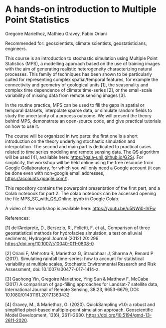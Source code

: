 # A hands-on introduction to Multiple Point Statistics

Gregoire Mariethoz, Mathieu Gravey, Fabio Oriani



Recommended for: geoscientists, climate scientists, geostatisticians, engineers.

This course is an introduction to stochastic simulation using Multiple Point Statistics (MPS), a modelling approach based on the use of training images with the aim of generating realistic heterogeneity characterizing natural processes. This family of techniques has been shown to be particularly suited for representing complex spatial/temporal features, for example the connectivity and geometry of geological units [1], the seasonality and complex time dependence of climate time-series [2], or the small-scale variability of missing data from remote sensing images [3].

In the routine practice, MPS can be used to fill the gaps in spatial or temporal datasets, interpolate sparse data, or simulate random fields to study the uncertainty of a process outcome. We will present the theory behind MPS, demonstrate an open-source code, and give practical tutorials on how to use it.

The course will be organized in two parts: the first one is a short introduction on the theory underlying stochastic simulation and interpolation. The second and main part is dedicated to practical cases related to time series modeling and remote sensing data. The QS algorithm will be used [4], available here: https://gaia-unil.github.io/G2S/. For simplicity, the workshop will be held online using the free resource from Google Collaboratory, for which you will only need a Google account (it can be done even with non-google email addresses, https://accounts.google.com/).

This repository contains the powerpoint presentation of the first part, and a Colab notebook for part 2. The colab notebook can be accessed opening the file MPS_SC_with_QS_Online.ipynb in Google Colab.

A video of the workshop is available here: https://youtu.be/u5NWi0-lVFw

References:

[1] dell’Arciprete, D., Bersezio, R., Felletti, F. et al., Comparison of three geostatistical methods for hydrofacies simulation: a test on alluvial sediments, Hydrogeol Journal (2012) 20: 299. https://doi.org/10.1007/s10040-011-0808-0

[2] Oriani F, Mehrotra R, Mariethoz G, Straubhaar J, Sharma A, Renard P (2017). Simulating rainfall time-series: how to account for statistical variability at multiple scales, Stochastic Environmental Research and Risk Assessment, doi: 10.1007/s00477-017-1414-z.

[3] Gaohong Yin, Gregoire Mariethoz, Ying Sun & Matthew F. McCabe (2017) A comparison of gap-filling approaches for Landsat-7 satellite data, International Journal of Remote Sensing, 38:23, 6653-6679, DOI: 10.1080/01431161.2017.1363432

[4] Gravey, M., & Mariethoz, G. (2020). QuickSampling v1.0: a robust and simplified pixel-based multiple-point simulation approach. Geoscientific Model Development, 13(6), 2611–2630. https://doi.org/10.5194/gmd-13-2611-2020.


